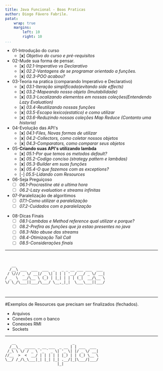 ```yaml
---
title: Java Funcional - Boas Praticas
author: Diogo Fávero Fabrile.
patat:
    wrap: true
    margins:
        left: 10
        right: 10
...
```


* 01-Introdução do curso
    + [**x**] _Objetivo do curso e pré-requisitos_
* 02-Mude sua forma de pensar.
    + [**x**] _02.1-Imperativo vs Declarativo_
    + [**x**] _02.2-Vantagens de se programar orientado a funções._
    + [**x**] _02.3-POO acabou?_
* 03-Teoria na pratica (comparando Imperativo e Declarativo)
    + [**x**] _03.1-Iteração simplificada(evitando side effects)_
    + [**x**] _03.2-Mapeando nosso objeto (Imutabilidade)_
    + [**x**] _03.3-Localizando elementos em nossas coleções(Entendendo Lazy Evaluation)_
    + [**x**] _03.4-Reutilizando nossas funções_
    + [**x**] _03.5-Escopo lexico(estatico) e como utilizar_
    + [**x**] _03.6-Reduzindo nossas coleções Map Reduce (Contanto uma historia)_
* 04-Evolução das API's
    + [**x**] _04.1-Files, Novas formas de utilizar_
    + [**x**] _04.2-Collectors, como coletar nossos objetos_
    + [**x**] _04.3-Comparators, como comparar seus objetos_
* 05-**Criando suas API's utilizando lambda**
    + [**x**] _05.1-Por que temos os metodos default?_
    + [**x**] _05.2-Codigo conciso (strategy pattern e lambdas)_
    + [**x**] _05.3-Builder em suas funções_
    + [**x**] _05.4-O que fazemos com as exceptions?_
    + [_-_] _05.5-Lidando com Resources_
* 06-Seja Preguiçoso
    + [ ] _06.1-Procrastine até a ultima hora_
    + [ ] _06.2-Lazy evaluation e streams infinitas_    
* 07-Paralelização de algoritimos
    + [ ] _07.1-Como utilizar a paralelização_
    + [ ] _07.2-Cuidados com a paralelização_
+ 08-Dicas Finais
    + [ ] _08.1-Lambdas e Method reference qual utilizar e porque?_
    + [ ] _08.2-Prefira as funções que ja estao presentes no java_
    + [ ] _08.3-Não abuse das streams_
    + [ ] _08.4-Otimização Tail Call_
    + [ ] _08.5-Considerações finais_

---

~~~~~


   __                                         
  /__\ ___  ___  ___  _   _ _ __ ___ ___  ___ 
 / \/// _ \/ __|/ _ \| | | | '__/ __/ _ \/ __|
/ _  \  __/\__ \ (_) | |_| | | | (_|  __/\__ \
\/ \_/\___||___/\___/ \__,_|_|  \___\___||___/
                                              


~~~~~

---

#Exemplos de Resources que precisam ser finalizados (fechados).

* Arquivos
* Conexões com o banco 
* Conexoes RMI
* Sockets

---

~~~~~
   __                          _           
  /__\_  _____ _ __ ___  _ __ | | ___  ___ 
 /_\ \ \/ / _ \ '_ ` _ \| '_ \| |/ _ \/ __|
//__  >  <  __/ | | | | | |_) | | (_) \__ \
\__/ /_/\_\___|_| |_| |_| .__/|_|\___/|___/
                        |_|                
~~~~~